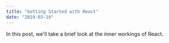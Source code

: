 ```yaml
---
title: "Getting Started with React"
date: "2019-03-19"
---
```


In this post, we'll take a brief look at the inner workings of React.
